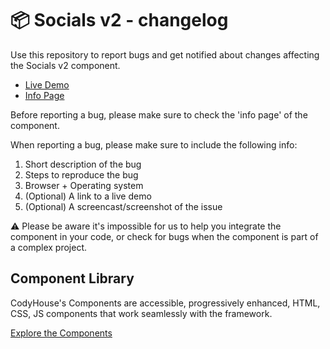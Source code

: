 # 📦 Socials v2 - changelog

Use this repository to report bugs and get notified about changes affecting the Socials v2 component.

- [Live Demo](https://codyhouse.co/ds/components/app/socials-v2)
- [Info Page](https://codyhouse.co/ds/components/info/socials-v2)

Before reporting a bug, please make sure to check the 'info page' of the component. 

When reporting a bug, please make sure to include the following info:

1. Short description of the bug
2. Steps to reproduce the bug
3. Browser + Operating system
4. (Optional) A link to a live demo
5. (Optional) A screencast/screenshot of the issue

⚠️ Please be aware it's impossible for us to help you integrate the component in your code, or check for bugs when the component is part of a complex project.

## Component Library

CodyHouse's Components are accessible, progressively enhanced, HTML, CSS, JS components that work seamlessly with the framework.

[Explore the Components](https://codyhouse.co/ds/components)
